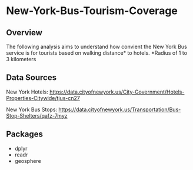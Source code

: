 # New-York-Bus-Tourism-Coverage

## Overview
The following analysis aims to understand how convient the New York Bus service is for tourists based on walking distance* to hotels. 
*Radius of 1 to 3 kilometers

## Data Sources

New York Hotels: https://data.cityofnewyork.us/City-Government/Hotels-Properties-Citywide/tjus-cn27

New York Bus Stops: https://data.cityofnewyork.us/Transportation/Bus-Stop-Shelters/qafz-7myz

## Packages

- dplyr
- readr
- geosphere
